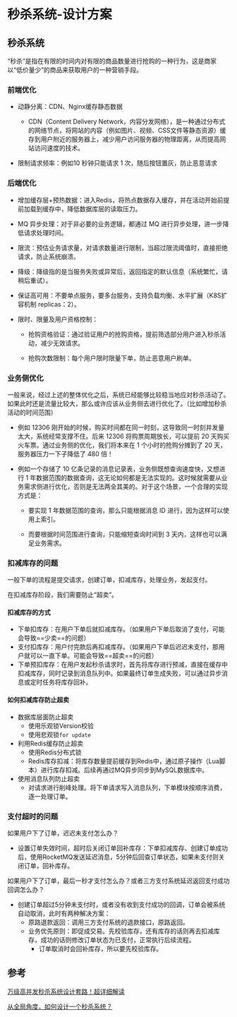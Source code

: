 # 秒杀系统-设计方案

## 秒杀系统

“秒杀”是指在有限的时间内对有限的商品数量进行抢购的一种行为，这是商家以“低价量少”的商品来获取用户的一种营销手段。

### 前端优化

- 动静分离：CDN、Nginx缓存静态数据
    - CDN（Content Delivery Network，内容分发网络），是一种通过分布式的网络节点，将网站的内容（例如图片、视频、CSS文件等静态资源）缓存到用户附近的服务器上，减少用户访问服务器的物理距离，从而提高网站访问速度的技术。

- 限制请求频率：例如10 秒钟只能请求 1 次，随后按钮置灰，防止恶意请求

### 后端优化

- 增加缓存层+预热数据：进入Redis，将热点数据存入缓存，并在活动开始前提前加载到缓存中，降低数据库层的读取压力。

- MQ 异步处理：对于非必要的业务逻辑，都通过 MQ 进行异步处理，进一步降低请求处理时间。

- 限流：预估业务请求量，对请求数量进行限制，当超过限流阈值时，直接拒绝请求，防止系统崩溃。

- 降级：降级指的是当服务失败或异常后，返回指定的默认信息（系统繁忙，请稍后重试）。

- 保证高可用：不要单点服务，要多台服务，支持负载均衡、水平扩展（K8S扩容机制 replicas：2）。

- 限时、限量及用户资格控制：

  - 抢购资格验证：通过验证用户的抢购资格，提前筛选部分用户进入秒杀活动，减少无效请求。

  - 抢购次数限制：每个用户限时限量下单，防止恶意用户刷单。

### 业务侧优化

一般来说，经过上述的整体优化之后，系统已经能够比较稳当地应对秒杀活动了。如果此时还是流量比较大，那么或许应该从业务侧去进行优化了。（比如增加秒杀活动的时间范围）

- 例如 12306 刚开始的时候，购买时间都在同一时刻，这导致同一时刻并发量太大，系统经常支撑不住。后来 12306 将购票周期放长，可以提前 20 天购买火车票。通过业务侧的优化，我们将本来在 1 个小时的抢购分摊到了 20 天，服务器压力一下子降低了 480 倍！

- 例如一个存储了 10 亿条记录的消息记录表，业务侧既想查询速度快，又想进行 1 年数据范围的数据查询，这无论如何都是无法实现的。这时候就需要从业务需求侧进行优化，否则是无法两全其美的。对于这个场景，一个合理的实现方式是：

  - 要实现 1 年数据范围的查询，那么只能根据消息 ID 进行，因为这样可以使用上索引。

  - 而要根据时间范围进行查询，只能缩短查询时间到 3 天内，这样也可以满足业务需求。

### 扣减库存的问题

一般下单的流程是提交请求，创建订单，扣减库存，处理业务，发起支付。

在扣减库存阶段，我们需要防止“超卖”。

#### 扣减库存的方式

- 下单扣库存：在用户下单后就扣减库存。（如果用户下单后取消了支付，可能会导致==少卖==的问题）
- 支付扣库存：用户付完款后再扣减库存。（如果用户下单后迟迟未支付，那用户就可以一直下单。可能会导致==超卖==的问题）
- 下单预扣库存：在用户发起秒杀请求时，首先将库存进行预减，直接在缓存中扣减库存，同时记录到消息队列中。如果最终订单生成失败，可以通过异步消息或定时任务将库存回补。

#### 如何扣减库存防止超卖

- 数据库层面防止超卖
  - 使用乐观锁Version校验
  - 使用悲观锁`for update`
- 利用Redis缓存防止超卖
  - 使用Redis分布式锁
  - Redis库存扣减：将库存数量提前缓存到Redis中，通过原子操作（Lua脚本）进行库存扣减。后续再通过MQ异步同步到MySQL数据库中。
- 使用消息队列防止超卖
  - 对请求进行削峰处理。将下单请求写入消息队列，下单模块按顺序消费，逐一处理订单。

### 支付超时的问题

如果用户下了订单，迟迟未支付怎么办？

- 设置订单失效时间，超时后关闭订单回补库存：下单扣减库存、创建订单成功后，使用RocketMQ发送延迟消息，5分钟后回查订单状态，如果未支付则关闭订单，回补库存。

如果用户下了订单，最后一秒才支付怎么办？或者三方支付系统延迟返回支付成功回调怎么办？

- 创建订单超过5分钟未支付时，或者没有收到支付成功的回调，订单会被系统自动取消，此时有两种解决方案：
  - 原路退款返回：调用三方支付系统的退款接口，原路返回。
  - 业务优先原则：即促成交易。先校验库存，还有库存的话则再去扣减库存，成功的话则修改订单状态为已支付，正常执行后续流程。
    - 订单取消时会回补库存，所以要先校验库存。

## 参考

[万级高并发秒杀系统设计套路！超详细解读](https://cloud.tencent.com/developer/article/2192103)

[从全局角度，如何设计一个秒杀系统？](https://www.cnblogs.com/chanshuyi/p/how-to-design-a-second-killing-system.html)